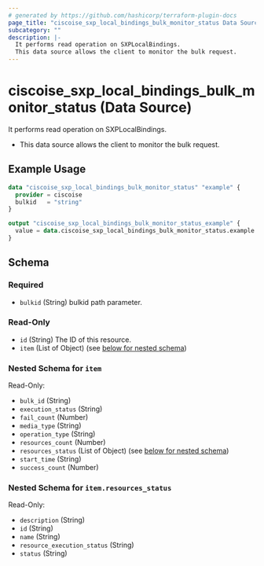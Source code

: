 ```yaml
---
# generated by https://github.com/hashicorp/terraform-plugin-docs
page_title: "ciscoise_sxp_local_bindings_bulk_monitor_status Data Source - terraform-provider-ciscoise"
subcategory: ""
description: |-
  It performs read operation on SXPLocalBindings.
  This data source allows the client to monitor the bulk request.
---
```


# ciscoise_sxp_local_bindings_bulk_monitor_status (Data Source)

It performs read operation on SXPLocalBindings.

- This data source allows the client to monitor the bulk request.

## Example Usage

```terraform
data "ciscoise_sxp_local_bindings_bulk_monitor_status" "example" {
  provider = ciscoise
  bulkid   = "string"
}

output "ciscoise_sxp_local_bindings_bulk_monitor_status_example" {
  value = data.ciscoise_sxp_local_bindings_bulk_monitor_status.example.item
}
```

<!-- schema generated by tfplugindocs -->
## Schema

### Required

- `bulkid` (String) bulkid path parameter.

### Read-Only

- `id` (String) The ID of this resource.
- `item` (List of Object) (see [below for nested schema](#nestedatt--item))

<a id="nestedatt--item"></a>
### Nested Schema for `item`

Read-Only:

- `bulk_id` (String)
- `execution_status` (String)
- `fail_count` (Number)
- `media_type` (String)
- `operation_type` (String)
- `resources_count` (Number)
- `resources_status` (List of Object) (see [below for nested schema](#nestedobjatt--item--resources_status))
- `start_time` (String)
- `success_count` (Number)

<a id="nestedobjatt--item--resources_status"></a>
### Nested Schema for `item.resources_status`

Read-Only:

- `description` (String)
- `id` (String)
- `name` (String)
- `resource_execution_status` (String)
- `status` (String)



